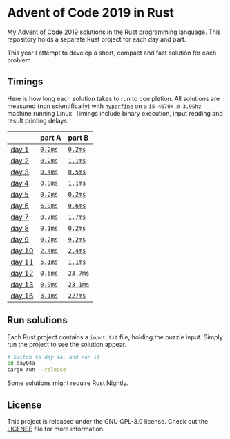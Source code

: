 # Advent of Code 2019 in Rust
My [Advent of Code 2019][aoc-2019] solutions in the Rust programming language.
This repository holds a separate Rust project for each day and part.

This year I attempt to develop a short, compact and fast solution for each
problem.

## Timings
Here is how long each solution takes to run to completion.
All solutions are measured (non scientifically) with [`hyperfine`][hyperfine] on
a `i5-4670k @ 3.9Ghz` machine running Linux.
Timings include binary execution, input reading and result printing delays.

|                                                | part A                          | part B                           |
|:-----------------------------------------------|:--------------------------------|:---------------------------------|
| [day 1](https://adventofcode.com/2019/day/1)   | [`0.2ms`](./day01a/src/main.rs) | [`0.2ms`](./day01b/src/main.rs)  |
| [day 2](https://adventofcode.com/2019/day/2)   | [`0.2ms`](./day02a/src/main.rs) | [`1.1ms`](./day02b/src/main.rs)  |
| [day 3](https://adventofcode.com/2019/day/3)   | [`0.4ms`](./day03a/src/main.rs) | [`0.5ms`](./day03b/src/main.rs)  |
| [day 4](https://adventofcode.com/2019/day/4)   | [`0.9ms`](./day04a/src/main.rs) | [`1.1ms`](./day04b/src/main.rs)  |
| [day 5](https://adventofcode.com/2019/day/5)   | [`0.2ms`](./day05a/src/main.rs) | [`0.2ms`](./day05b/src/main.rs)  |
| [day 6](https://adventofcode.com/2019/day/6)   | [`6.9ms`](./day06a/src/main.rs) | [`0.6ms`](./day06b/src/main.rs)  |
| [day 7](https://adventofcode.com/2019/day/7)   | [`0.7ms`](./day07a/src/main.rs) | [`1.7ms`](./day07b/src/main.rs)  |
| [day 8](https://adventofcode.com/2019/day/8)   | [`0.1ms`](./day08a/src/main.rs) | [`0.2ms`](./day08b/src/main.rs)  |
| [day 9](https://adventofcode.com/2019/day/9)   | [`0.2ms`](./day09a/src/main.rs) | [`9.2ms`](./day09b/src/main.rs)  |
| [day 10](https://adventofcode.com/2019/day/10) | [`2.4ms`](./day10a/src/main.rs) | [`2.4ms`](./day10b/src/main.rs)  |
| [day 11](https://adventofcode.com/2019/day/11) | [`5.1ms`](./day11a/src/main.rs) | [`1.1ms`](./day11b/src/main.rs)  |
| [day 12](https://adventofcode.com/2019/day/12) | [`0.6ms`](./day12a/src/main.rs) | [`23.7ms`](./day12b/src/main.rs) |
| [day 13](https://adventofcode.com/2019/day/13) | [`0.9ms`](./day13a/src/main.rs) | [`23.1ms`](./day13b/src/main.rs) |
| [day 16](https://adventofcode.com/2019/day/16) | [`3.1ms`](./day16a/src/main.rs) | [`227ms`](./day16b/src/main.rs)  |

## Run solutions
Each Rust project contains a `input.txt` file, holding the puzzle input. Simply
run the project to see the solution appear.

```bash
# Switch to day 4a, and run it
cd day04a
cargo run --release
```

Some solutions might require Rust Nightly.

## License
This project is released under the GNU GPL-3.0 license.
Check out the [LICENSE](LICENSE) file for more information.

[aoc-2019]: https://adventofcode.com/2019
[hyperfine]: https://github.com/sharkdp/hyperfine
